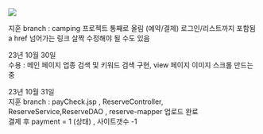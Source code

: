 
<img src="https://capsule-render.vercel.app/api?type=waving&color=auto&height=200&section=header&text=기록해주세요&fontSize=90" />

지훈 branch : camping 프로젝트 통째로 올림 (예약/결제)  로그인/리스트까지 포함됨   a href 넘어가는 링크 살짝 수정해야 될 수도 있음

23년 10월 30일 <br>
수용 : 메인 페이지 업종 검색 및 키워드 검색 구현, view 페이지 이미지 스크롤 만드는 중

23년 10월 31일 <br>
지훈 branch : payCheck.jsp , ReserveController, ReserveService,ReserveDAO , reserve-mapper 업로드 완료 <br>
결제 후  payment = 1 (상태) , 사이트갯수 -1
